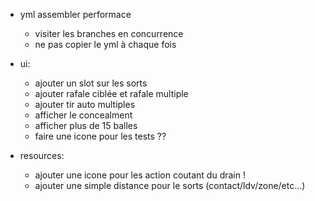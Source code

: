 - yml assembler performace

  - visiter les branches en concurrence
  - ne pas copier le yml à chaque fois

- ui:

  - ajouter un slot sur les sorts
  - ajouter rafale ciblée et rafale multiple
  - ajouter tir auto multiples
  - afficher le concealment
  - afficher plus de 15 balles
  - faire une icone pour les tests ??

- resources:
  - ajouter une icone pour les action coutant du drain !
  - ajouter une simple distance pour le sorts (contact/ldv/zone/etc...)
